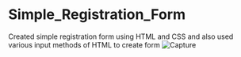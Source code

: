 # Simple_Registration_Form
Created simple registration form using HTML and CSS and also used  various input methods of HTML  to create form 
![Capture](https://user-images.githubusercontent.com/91747307/152394645-0e4028a8-0970-40b6-b962-46bdb6c5338a.JPG)
